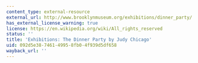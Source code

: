 ```yaml
---
content_type: external-resource
external_url: http://www.brooklynmuseum.org/exhibitions/dinner_party/
has_external_license_warning: true
license: https://en.wikipedia.org/wiki/All_rights_reserved
status: ''
title: 'Exhibitions: The Dinner Party by Judy Chicago'
uid: 092d5e38-7461-4995-8fb0-4f939d5df658
wayback_url: ''
---
```

